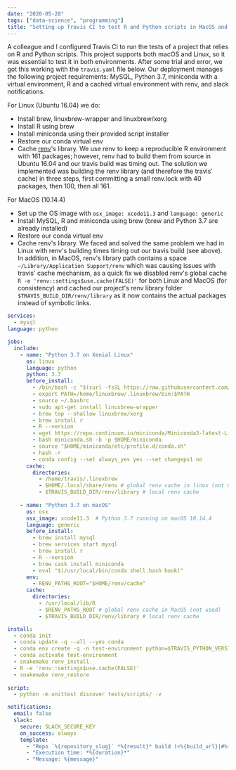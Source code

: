```yaml
---
date: "2020-05-28"
tags: ["data-science", "programming"]
title: "Setting up Travis CI to test R and Python scripts in MacOS and Ubuntu"
---
```


A colleague and I configured Travis CI to run the tests of a project that relies on R and Python scripts. This project supports both macOS and Linux, so it was essential to test it in both environments. After some trial and error, we got this working with the `travis.yaml` file below. Our deployment manages the following project requirements: MySQL, Python 3.7, miniconda with a virtual environment, R and a cached virtual environment with renv, and slack notifications.

For Linux (Ubuntu 16.04) we do:

- Install brew, linuxbrew-wrapper and linuxbrew/xorg
- Install R using brew
- Install miniconda using their provided script installer
- Restore our conda virtual env
- Cache [renv](https://rstudio.github.io/renv/index.html)'s library. We use renv to keep a reproducible R environment with 161 packages; however, renv had to build them from source in Ubuntu 16.04 and our travis build was timing out. The solution we implemented was building the renv library (and therefore the travis' cache) in three steps, first committing a small renv.lock with 40 packages, then 100, then all 161.

For MacOS (10.14.4)

- Set up the OS image with `osx_image: xcode11.3` and `language: generic`
- Install MySQL, R and miniconda using brew (brew and Python 3.7 are already installed)
- Restore our conda virtual env
- Cache renv's library. We faced and solved the same problem we had in Linux with renv's building times timing out our travis build (see above). In addition, in MacOS, renv's library path contains a space `~/Library/Application Support/renv` which was causing issues with travis' cache mechanism, as a quick fix we disabled renv's global cache `R -e 'renv::settings$use.cache(FALSE)'` for both Linux and MacOS (for consistency) and cached our project's renv library folder `$TRAVIS_BUILD_DIR/renv/library` as it now contains the actual packages instead of symbolic links.

```yaml
services:
  - mysql
language: python

jobs:
  include:
    - name: "Python 3.7 on Xenial Linux"
      os: linux
      language: python
      python: 3.7
      before_install:
        - /bin/bash -c "$(curl -fsSL https://raw.githubusercontent.com/Homebrew/install/master/install.sh)"
        - export PATH=/home/linuxbrew/.linuxbrew/bin:$PATH
        - source ~/.bashrc
        - sudo apt-get install linuxbrew-wrapper
        - brew tap --shallow linuxbrew/xorg
        - brew install r
        - R --version
        - wget https://repo.continuum.io/miniconda/Miniconda3-latest-Linux-x86_64.sh -O miniconda.sh;
        - bash miniconda.sh -b -p $HOME/miniconda
        - source "$HOME/miniconda/etc/profile.d/conda.sh"
        - hash -r
        - conda config --set always_yes yes --set changeps1 no
      cache:
        directories:
          - /home/travis/.linuxbrew
          - $HOME/.local/share/renv # global renv cache in linux (not used)
          - $TRAVIS_BUILD_DIR/renv/library # local renv cache
            
    - name: "Python 3.7 on macOS"
      os: osx
      osx_image: xcode11.3  # Python 3.7 running on macOS 10.14.4
      language: generic
      before_install:
        - brew install mysql
        - brew services start mysql
        - brew install r
        - R --version
        - brew cask install miniconda
        - eval "$(/usr/local/bin/conda shell.bash hook)"
      env:
        - RENV_PATHS_ROOT="$HOME/renv/cache"
      cache:
        directories:
          - /usr/local/lib/R
          - $RENV_PATHS_ROOT # global renv cache in MacOS (not used)
          - $TRAVIS_BUILD_DIR/renv/library # local renv cache

install:
  - conda init
  - conda update -q --all --yes conda
  - conda env create -q -n test-environment python=$TRAVIS_PYTHON_VERSION --file environment.yml
  - conda activate test-environment
  - snakemake renv_install
  - R -e 'renv::settings$use.cache(FALSE)'
  - snakemake renv_restore 
    
script:
  - python -m unittest discover tests/scripts/ -v

notifications:
  email: false
  slack:
    secure: SLACK_SECURE_KEY
    on_success: always
    template:
      - "Repo `%{repository_slug}` *%{result}* build (<%{build_url}|#%{build_number}>) for commit (<%{compare_url}|%{commit}>) on branch `%{branch}`."
      - "Execution time: *%{duration}*"
      - "Message: %{message}"
```